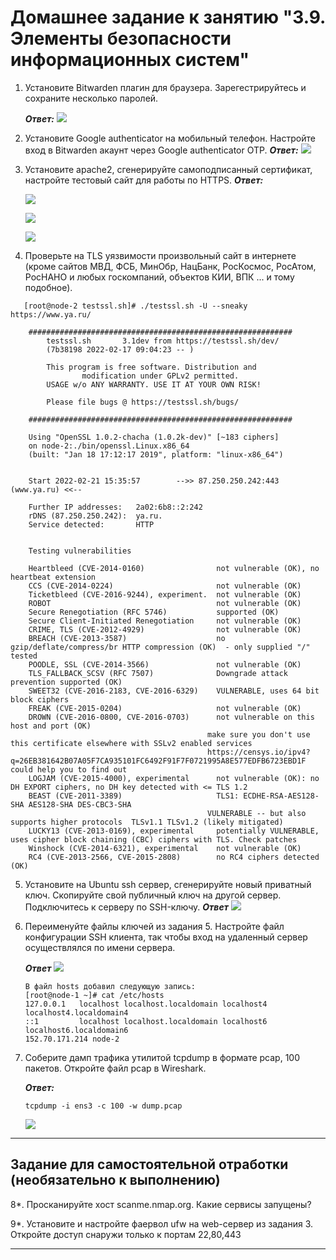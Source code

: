 # Домашнее задание к занятию "3.9. Элементы безопасности информационных систем"

1. Установите Bitwarden плагин для браузера. Зарегестрируйтесь и сохраните несколько паролей.
   
   ***Ответ:***
   ![](https://github.com/MrNavasardyan/devops-netology_navasardyan/blob/main/homework/img/3_9_1.PNG)

2. Установите Google authenticator на мобильный телефон. Настройте вход в Bitwarden акаунт через Google authenticator OTP.
   ***Ответ:***
   ![](https://github.com/MrNavasardyan/devops-netology_navasardyan/blob/main/homework/img/3_9_22.jpg)

3. Установите apache2, сгенерируйте самоподписанный сертификат, настройте тестовый сайт для работы по HTTPS.
   ***Ответ:***

   ![](https://github.com/MrNavasardyan/devops-netology_navasardyan/blob/main/homework/img/3_9_3.png)

   ![](https://github.com/MrNavasardyan/devops-netology_navasardyan/blob/main/homework/img/3_9_3_1.png)
   
   ![](https://github.com/MrNavasardyan/devops-netology_navasardyan/blob/main/homework/img/3_9_3_2.png)


4. Проверьте на TLS уязвимости произвольный сайт в интернете (кроме сайтов МВД, ФСБ, МинОбр, НацБанк, РосКосмос, РосАтом, РосНАНО и любых госкомпаний, объектов КИИ, ВПК ... и тому подобное).
```
   [root@node-2 testssl.sh]# ./testssl.sh -U --sneaky https://www.ya.ru/

    ###########################################################
        testssl.sh       3.1dev from https://testssl.sh/dev/
        (7b38198 2022-02-17 09:04:23 -- )

        This program is free software. Distribution and
                modification under GPLv2 permitted.
        USAGE w/o ANY WARRANTY. USE IT AT YOUR OWN RISK!

        Please file bugs @ https://testssl.sh/bugs/

    ###########################################################

    Using "OpenSSL 1.0.2-chacha (1.0.2k-dev)" [~183 ciphers]
    on node-2:./bin/openssl.Linux.x86_64
    (built: "Jan 18 17:12:17 2019", platform: "linux-x86_64")


    Start 2022-02-21 15:35:57        -->> 87.250.250.242:443 (www.ya.ru) <<--

    Further IP addresses:   2a02:6b8::2:242
    rDNS (87.250.250.242):  ya.ru.
    Service detected:       HTTP


    Testing vulnerabilities

    Heartbleed (CVE-2014-0160)                not vulnerable (OK), no heartbeat extension
    CCS (CVE-2014-0224)                       not vulnerable (OK)
    Ticketbleed (CVE-2016-9244), experiment.  not vulnerable (OK)
    ROBOT                                     not vulnerable (OK)
    Secure Renegotiation (RFC 5746)           supported (OK)
    Secure Client-Initiated Renegotiation     not vulnerable (OK)
    CRIME, TLS (CVE-2012-4929)                not vulnerable (OK)
    BREACH (CVE-2013-3587)                    no gzip/deflate/compress/br HTTP compression (OK)  - only supplied "/" tested
    POODLE, SSL (CVE-2014-3566)               not vulnerable (OK)
    TLS_FALLBACK_SCSV (RFC 7507)              Downgrade attack prevention supported (OK)
    SWEET32 (CVE-2016-2183, CVE-2016-6329)    VULNERABLE, uses 64 bit block ciphers
    FREAK (CVE-2015-0204)                     not vulnerable (OK)
    DROWN (CVE-2016-0800, CVE-2016-0703)      not vulnerable on this host and port (OK)
                                            make sure you don't use this certificate elsewhere with SSLv2 enabled services
                                            https://censys.io/ipv4?q=26EB381642B07A05F7CA935101FC6492F91F7F0721995A8E577EDFB6723EBD1F could help you to find out
    LOGJAM (CVE-2015-4000), experimental      not vulnerable (OK): no DH EXPORT ciphers, no DH key detected with <= TLS 1.2
    BEAST (CVE-2011-3389)                     TLS1: ECDHE-RSA-AES128-SHA AES128-SHA DES-CBC3-SHA
                                            VULNERABLE -- but also supports higher protocols  TLSv1.1 TLSv1.2 (likely mitigated)
    LUCKY13 (CVE-2013-0169), experimental     potentially VULNERABLE, uses cipher block chaining (CBC) ciphers with TLS. Check patches
    Winshock (CVE-2014-6321), experimental    not vulnerable (OK)
    RC4 (CVE-2013-2566, CVE-2015-2808)        no RC4 ciphers detected (OK)

```

5. Установите на Ubuntu ssh сервер, сгенерируйте новый приватный ключ. Скопируйте свой публичный ключ на другой сервер. Подключитесь к серверу по SSH-ключу.
   ***Ответ***
   ![](https://github.com/MrNavasardyan/devops-netology_navasardyan/blob/main/homework/img/3_9_5.PNG)

   
 
6. Переименуйте файлы ключей из задания 5. Настройте файл конфигурации SSH клиента, так чтобы вход на удаленный сервер осуществлялся по имени сервера.
   
   ***Ответ***
   ![](https://github.com/MrNavasardyan/devops-netology_navasardyan/blob/main/homework/img/3_9_6.PNG)
   ```
   В файл hosts добавил следующую запись:
   [root@node-1 ~]# cat /etc/hosts
   127.0.0.1   localhost localhost.localdomain localhost4 localhost4.localdomain4
   ::1         localhost localhost.localdomain localhost6 localhost6.localdomain6
   152.70.171.214 node-2
   ```


7. Соберите дамп трафика утилитой tcpdump в формате pcap, 100 пакетов. Откройте файл pcap в Wireshark.
   
   ***Ответ:***
   ```
   tcpdump -i ens3 -c 100 -w dump.pcap
   ```
   ![](https://github.com/MrNavasardyan/devops-netology_navasardyan/blob/main/homework/img/3_9_7.PNG)
   

 ---
## Задание для самостоятельной отработки (необязательно к выполнению)

8*. Просканируйте хост scanme.nmap.org. Какие сервисы запущены?

9*. Установите и настройте фаервол ufw на web-сервер из задания 3. Откройте доступ снаружи только к портам 22,80,443


---

